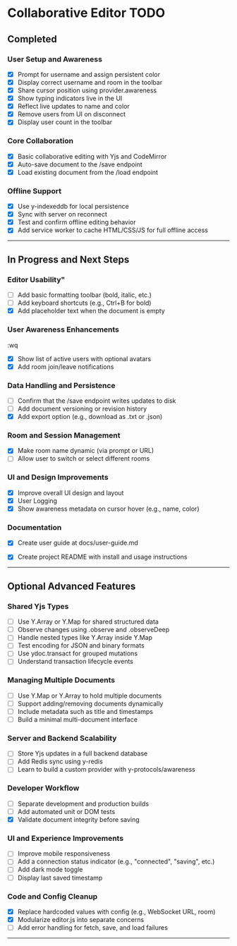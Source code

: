 
# Collaborative Editor TODO

## Completed

### User Setup and Awareness

- [x] Prompt for username and assign persistent color
- [x] Display correct username and room in the toolbar
- [x] Share cursor position using provider.awareness
- [x] Show typing indicators live in the UI
- [x] Reflect live updates to name and color
- [x] Remove users from UI on disconnect
- [x] Display user count in the toolbar

### Core Collaboration

- [x] Basic collaborative editing with Yjs and CodeMirror
- [x] Auto-save document to the /save endpoint
- [x] Load existing document from the /load endpoint

### Offline Support

- [x] Use y-indexeddb for local persistence
- [x] Sync with server on reconnect
- [x] Test and confirm offline editing behavior
- [x] Add service worker to cache HTML/CSS/JS for full offline access

---

## In Progress and Next Steps

### Editor Usability"

- [ ] Add basic formatting toolbar (bold, italic, etc.)
- [ ] Add keyboard shortcuts (e.g., Ctrl+B for bold)
- [x] Add placeholder text when the document is empty

### User Awareness Enhancements
:wq
- [x] Show list of active users with optional avatars
- [x] Add room join/leave notifications

### Data Handling and Persistence

- [ ] Confirm that the /save endpoint writes updates to disk
- [ ] Add document versioning or revision history
- [x] Add export option (e.g., download as .txt or .json)

### Room and Session Management

- [x] Make room name dynamic (via prompt or URL)
- [ ] Allow user to switch or select different rooms

### UI and Design Improvements
- [x] Improve overall UI design and layout
- [x] User Logging 
- [x] Show awareness metadata on cursor hover (e.g., name, color)

### Documentation

- [x] Create user guide at docs/user-guide.md
- [x] Create project README with install and usage instructions


---

## Optional Advanced Features

### Shared Yjs Types

- [ ] Use Y.Array or Y.Map for shared structured data
- [ ] Observe changes using .observe and .observeDeep
- [ ] Handle nested types like Y.Array inside Y.Map
- [ ] Test encoding for JSON and binary formats
- [ ] Use ydoc.transact for grouped mutations
- [ ] Understand transaction lifecycle events

### Managing Multiple Documents

- [ ] Use Y.Map or Y.Array to hold multiple documents
- [ ] Support adding/removing documents dynamically
- [ ] Include metadata such as title and timestamps
- [ ] Build a minimal multi-document interface

### Server and Backend Scalability

- [ ] Store Yjs updates in a full backend database
- [ ] Add Redis sync using y-redis
- [ ] Learn to build a custom provider with y-protocols/awareness

### Developer Workflow

- [ ] Separate development and production builds
- [ ] Add automated unit or DOM tests
- [x] Validate document integrity before saving

### UI and Experience Improvements

- [ ] Improve mobile responsiveness
- [ ] Add a connection status indicator (e.g., "connected", "saving", etc.)
- [ ] Add dark mode toggle
- [ ] Display last saved timestamp

### Code and Config Cleanup

- [x] Replace hardcoded values with config (e.g., WebSocket URL, room)
- [x] Modularize editor.js into separate concerns
- [ ] Add error handling for fetch, save, and load failures

---

